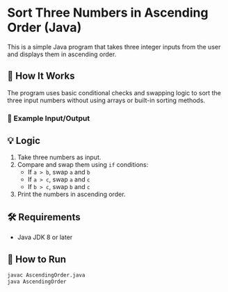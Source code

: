 # Sort Three Numbers in Ascending Order (Java)

This is a simple Java program that takes three integer inputs from the user and displays them in ascending order.

## 🔧 How It Works

The program uses basic conditional checks and swapping logic to sort the three input numbers without using arrays or built-in sorting methods.

### 📌 Example Input/Output


## 💡 Logic

1. Take three numbers as input.
2. Compare and swap them using `if` conditions:
   - If `a > b`, swap `a` and `b`
   - If `a > c`, swap `a` and `c`
   - If `b > c`, swap `b` and `c`
3. Print the numbers in ascending order.

## 🛠️ Requirements

- Java JDK 8 or later

## 🚀 How to Run

```bash
javac AscendingOrder.java
java AscendingOrder

